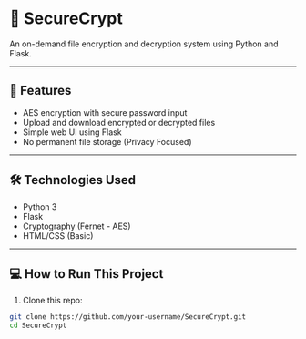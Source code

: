 # 🔐 SecureCrypt

An on-demand file encryption and decryption system using Python and Flask.

---

## 🚀 Features
- AES encryption with secure password input
- Upload and download encrypted or decrypted files
- Simple web UI using Flask
- No permanent file storage (Privacy Focused)

---

## 🛠️ Technologies Used
- Python 3
- Flask
- Cryptography (Fernet - AES)
- HTML/CSS (Basic)

---

## 💻 How to Run This Project

1. Clone this repo:
```bash
git clone https://github.com/your-username/SecureCrypt.git
cd SecureCrypt
